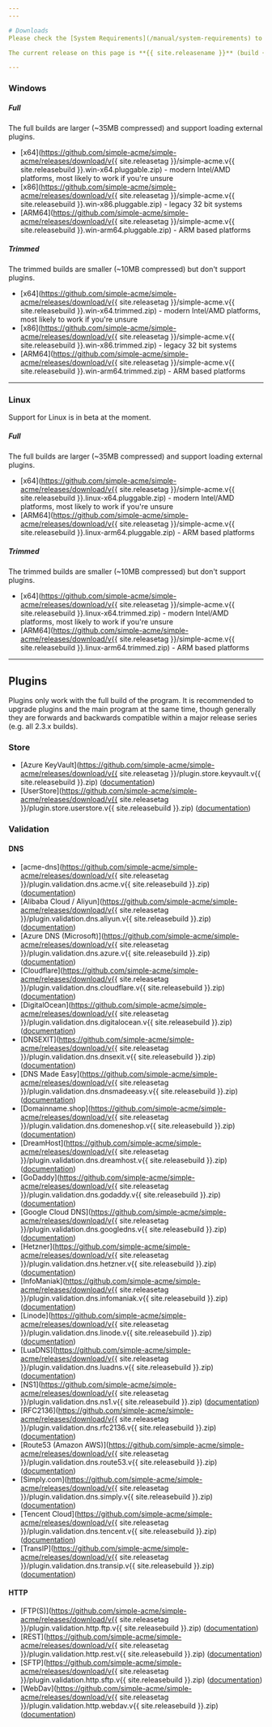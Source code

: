 ```yaml
---
---

# Downloads
Please check the [System Requirements](/manual/system-requirements) to see if your operating system is supported.

The current release on this page is **{{ site.releasename }}** (build {{ site.releasetag }}). Release notes and downloads for older versions can be obtained from [GitHub](https://github.com/simple-acme/simple-acme/releases/).

---
```


### Windows
##### Full
The full builds are larger (~35MB compressed) and support loading external plugins.
- [x64](https://github.com/simple-acme/simple-acme/releases/download/v{{ site.releasetag }}/simple-acme.v{{ site.releasebuild }}.win-x64.pluggable.zip) - modern Intel/AMD platforms, most likely to work if you're unsure
- [x86](https://github.com/simple-acme/simple-acme/releases/download/v{{ site.releasetag }}/simple-acme.v{{ site.releasebuild }}.win-x86.pluggable.zip) - legacy 32 bit systems
- [ARM64](https://github.com/simple-acme/simple-acme/releases/download/v{{ site.releasetag }}/simple-acme.v{{ site.releasebuild }}.win-arm64.pluggable.zip) - ARM based platforms

##### Trimmed
The trimmed builds are smaller (~10MB compressed) but don't support plugins.
- [x64](https://github.com/simple-acme/simple-acme/releases/download/v{{ site.releasetag }}/simple-acme.v{{ site.releasebuild }}.win-x64.trimmed.zip) - modern Intel/AMD platforms, most likely to work if you're unsure
- [x86](https://github.com/simple-acme/simple-acme/releases/download/v{{ site.releasetag }}/simple-acme.v{{ site.releasebuild }}.win-x86.trimmed.zip) - legacy 32 bit systems
- [ARM64](https://github.com/simple-acme/simple-acme/releases/download/v{{ site.releasetag }}/simple-acme.v{{ site.releasebuild }}.win-arm64.trimmed.zip) - ARM based platforms

---

### Linux
Support for Linux is in beta at the moment.
##### Full
The full builds are larger (~35MB compressed) and support loading external plugins.
- [x64](https://github.com/simple-acme/simple-acme/releases/download/v{{ site.releasetag }}/simple-acme.v{{ site.releasebuild }}.linux-x64.pluggable.zip) - modern Intel/AMD platforms, most likely to work if you're unsure
- [ARM64](https://github.com/simple-acme/simple-acme/releases/download/v{{ site.releasetag }}/simple-acme.v{{ site.releasebuild }}.linux-arm64.pluggable.zip) - ARM based platforms

##### Trimmed
The trimmed builds are smaller (~10MB compressed) but don't support plugins.
- [x64](https://github.com/simple-acme/simple-acme/releases/download/v{{ site.releasetag }}/simple-acme.v{{ site.releasebuild }}.linux-x64.trimmed.zip) - modern Intel/AMD platforms, most likely to work if you're unsure
- [ARM64](https://github.com/simple-acme/simple-acme/releases/download/v{{ site.releasetag }}/simple-acme.v{{ site.releasebuild }}.linux-arm64.trimmed.zip) - ARM based platforms

---

## Plugins
Plugins only work with the full build of the program. It is recommended to upgrade plugins and the main program at the same time, though generally they are forwards and backwards compatible within a major release series (e.g. all 2.3.x builds).

### Store
- [Azure KeyVault](https://github.com/simple-acme/simple-acme/releases/download/v{{ site.releasetag }}/plugin.store.keyvault.v{{ site.releasebuild }}.zip) ([documentation](/reference/plugins/store/keyvault))
- [UserStore](https://github.com/simple-acme/simple-acme/releases/download/v{{ site.releasetag }}/plugin.store.userstore.v{{ site.releasebuild }}.zip) ([documentation](/reference/plugins/store/userstore))

### Validation
#### DNS
- [acme-dns](https://github.com/simple-acme/simple-acme/releases/download/v{{ site.releasetag }}/plugin.validation.dns.acme.v{{ site.releasebuild }}.zip) ([documentation](/reference/plugins/validation/dns/acme-dns))
- [Alibaba Cloud / Aliyun](https://github.com/simple-acme/simple-acme/releases/download/v{{ site.releasetag }}/plugin.validation.dns.aliyun.v{{ site.releasebuild }}.zip) ([documentation](/reference/plugins/validation/dns/alibaba))
- [Azure DNS (Microsoft)](https://github.com/simple-acme/simple-acme/releases/download/v{{ site.releasetag }}/plugin.validation.dns.azure.v{{ site.releasebuild }}.zip) ([documentation](/reference/plugins/validation/dns/azure))
- [Cloudflare](https://github.com/simple-acme/simple-acme/releases/download/v{{ site.releasetag }}/plugin.validation.dns.cloudflare.v{{ site.releasebuild }}.zip) ([documentation](/reference/plugins/validation/dns/cloudflare))
- [DigitalOcean](https://github.com/simple-acme/simple-acme/releases/download/v{{ site.releasetag }}/plugin.validation.dns.digitalocean.v{{ site.releasebuild }}.zip) ([documentation](/reference/plugins/validation/dns/digitalocean))
- [DNSEXIT](https://github.com/simple-acme/simple-acme/releases/download/v{{ site.releasetag }}/plugin.validation.dns.dnsexit.v{{ site.releasebuild }}.zip) ([documentation](/reference/plugins/validation/dns/dnsexit))
- [DNS Made Easy](https://github.com/simple-acme/simple-acme/releases/download/v{{ site.releasetag }}/plugin.validation.dns.dnsmadeeasy.v{{ site.releasebuild }}.zip) ([documentation](/reference/plugins/validation/dns/dnsmadeeasy))
- [Domainname.shop](https://github.com/simple-acme/simple-acme/releases/download/v{{ site.releasetag }}/plugin.validation.dns.domeneshop.v{{ site.releasebuild }}.zip) ([documentation](/reference/plugins/validation/dns/domene))
- [DreamHost](https://github.com/simple-acme/simple-acme/releases/download/v{{ site.releasetag }}/plugin.validation.dns.dreamhost.v{{ site.releasebuild }}.zip) ([documentation](/reference/plugins/validation/dns/dreamhost))
- [GoDaddy](https://github.com/simple-acme/simple-acme/releases/download/v{{ site.releasetag }}/plugin.validation.dns.godaddy.v{{ site.releasebuild }}.zip) ([documentation](/reference/plugins/validation/dns/godaddy))
- [Google Cloud DNS](https://github.com/simple-acme/simple-acme/releases/download/v{{ site.releasetag }}/plugin.validation.dns.googledns.v{{ site.releasebuild }}.zip) ([documentation](/reference/plugins/validation/dns/clouddns))
- [Hetzner](https://github.com/simple-acme/simple-acme/releases/download/v{{ site.releasetag }}/plugin.validation.dns.hetzner.v{{ site.releasebuild }}.zip) ([documentation](/reference/plugins/validation/dns/hetzner))
- [InfoManiak](https://github.com/simple-acme/simple-acme/releases/download/v{{ site.releasetag }}/plugin.validation.dns.infomaniak.v{{ site.releasebuild }}.zip) ([documentation](/reference/plugins/validation/dns/infomaniak))
- [Linode](https://github.com/simple-acme/simple-acme/releases/download/v{{ site.releasetag }}/plugin.validation.dns.linode.v{{ site.releasebuild }}.zip) ([documentation](/reference/plugins/validation/dns/linode))
- [LuaDNS](https://github.com/simple-acme/simple-acme/releases/download/v{{ site.releasetag }}/plugin.validation.dns.luadns.v{{ site.releasebuild }}.zip) ([documentation](/reference/plugins/validation/dns/lua))
- [NS1](https://github.com/simple-acme/simple-acme/releases/download/v{{ site.releasetag }}/plugin.validation.dns.ns1.v{{ site.releasebuild }}.zip) ([documentation](/reference/plugins/validation/dns/ns1))
- [RFC2136](https://github.com/simple-acme/simple-acme/releases/download/v{{ site.releasetag }}/plugin.validation.dns.rfc2136.v{{ site.releasebuild }}.zip) ([documentation](/reference/plugins/validation/dns/rfc2136))
- [Route53 (Amazon AWS)](https://github.com/simple-acme/simple-acme/releases/download/v{{ site.releasetag }}/plugin.validation.dns.route53.v{{ site.releasebuild }}.zip) ([documentation](/reference/plugins/validation/dns/route53))
- [Simply.com](https://github.com/simple-acme/simple-acme/releases/download/v{{ site.releasetag }}/plugin.validation.dns.simply.v{{ site.releasebuild }}.zip) ([documentation](/reference/plugins/validation/dns/simply))
- [Tencent Cloud](https://github.com/simple-acme/simple-acme/releases/download/v{{ site.releasetag }}/plugin.validation.dns.tencent.v{{ site.releasebuild }}.zip) ([documentation](/reference/plugins/validation/dns/tencent))
- [TransIP](https://github.com/simple-acme/simple-acme/releases/download/v{{ site.releasetag }}/plugin.validation.dns.transip.v{{ site.releasebuild }}.zip) ([documentation](/reference/plugins/validation/dns/transip))

#### HTTP
- [FTP(S)](https://github.com/simple-acme/simple-acme/releases/download/v{{ site.releasetag }}/plugin.validation.http.ftp.v{{ site.releasebuild }}.zip) ([documentation](/reference/plugins/validation/http/ftps))
- [REST](https://github.com/simple-acme/simple-acme/releases/download/v{{ site.releasetag }}/plugin.validation.http.rest.v{{ site.releasebuild }}.zip) ([documentation](/reference/plugins/validation/http/rest))
- [SFTP](https://github.com/simple-acme/simple-acme/releases/download/v{{ site.releasetag }}/plugin.validation.http.sftp.v{{ site.releasebuild }}.zip) ([documentation](/reference/plugins/validation/http/sftp))
- [WebDav](https://github.com/simple-acme/simple-acme/releases/download/v{{ site.releasetag }}/plugin.validation.http.webdav.v{{ site.releasebuild }}.zip) ([documentation](/reference/plugins/validation/http/webdav))

